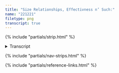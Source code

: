 ```yaml
---
title: "Size Relationships, Effectivness n’ Such:"
name: "221221"
filetype: png
transcript: true
---
```


{% include "partials/strip.html" %}

<details closed>
<summary>Transcript</summary>

## {{ title }}

### Panel One 
Piggins - [learn more about Piggins][p]: …The problem with the world is peeps think’n they gotta be big.

### Panel Two
Piggins: Really tho—small is good. Be small, be quick!

### Panel Three
Piggins: Revise & reflect. Do what you can.
  
<!--FOOTNOTES-->
<!-- [^1]: foo "bar" -->

---
</details>

{% include "partials/nav-strips.html" %}

{% include "partials/reference-links.html" %}
